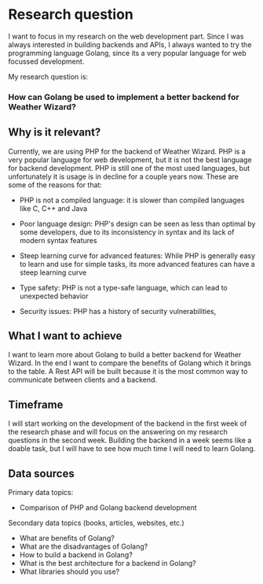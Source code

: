 # Research question

I want to focus in my research on the web development part. Since I was always interested in building backends and APIs, I always wanted to try the programming language Golang, 
since its a very popular language for web focussed development. 

My research question is:

### How can Golang be used to implement a better backend for Weather Wizard?



## Why is it relevant?

Currently, we are using PHP for the backend of Weather Wizard. PHP is a very popular language for web development, but it is not the best language for backend development.
PHP is still one of the most used languages, but unfortunately it is usage is in decline for a couple years now. These are some of the reasons for that:

- PHP is not a compiled language: it is slower than compiled languages like C, C++ and Java

- Poor language design: PHP's design can be seen as less than optimal by some developers, due to its inconsistency in syntax and its lack of modern syntax features

- Steep learning curve for advanced features: While PHP is generally easy to learn and use for simple tasks, its more advanced features can have a steep learning curve

- Type safety: PHP is not a type-safe language, which can lead to unexpected behavior

- Security issues: PHP has a history of security vulnerabilities,


## What I want to achieve

I want to learn more about Golang to build a better backend for Weather Wizard. In the end I want to compare the benefits of Golang which it brings to the table.
A Rest API will be built because it is the most common way to communicate between clients and a backend.

## Timeframe

I will start working on the development of the backend in the first week of the research phase and will focus on the answering on my research questions in the second week. 
Building the backend in a week seems like a doable task, but I will have to see how much time I will need to learn Golang. 

## Data sources

Primary data topics:
- Comparison of PHP and Golang backend development

Secondary data topics (books, articles, websites, etc.)
- What are benefits of Golang?
- What are the disadvantages of Golang?
- How to build a backend in Golang?
- What is the best architecture for a backend in Golang?
- What libraries should you use?